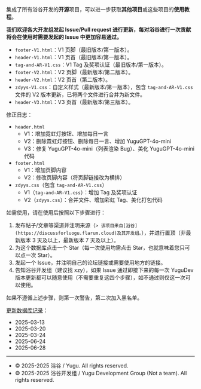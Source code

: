 集成了所有浴谷开发的**开源**项目，可以进一步获取**其他项目**或这些项目的**使用教程**。

**我们欢迎各大开发组发起 Issue/Pull request 进行更新，每对浴谷进行一次贡献将会在使用时需要发起的 Issue 中更加容易通过。**

- `footer-V1.html`：V1 页脚（最旧版本/第一版本）。
- `header-V1.html`：V1 页首（最旧版本/第一版本）。
- `tag-and-AR-V1.css`：V1 Tag 及奖项认证（最旧版本/第一版本）。
- `footer-V2.html`：V2 页脚（最新版本/第二版本）。
- `header-V2.html`：V2 页首（第二版本）。
- `zdyys-V1.css`：自定义样式（最新版本/第一版本），包含 `tag-and-AR-V1.css` 文件的 V2 版本更新，已将两个文件进行合并为新文件。
- `header-V3.html`：V3 页首（最新版本/第三版本）。

修正日志：

- `header.html`
  - V1：增加霓虹灯按钮、增加每日一言
  - V2：删除霓虹灯按钮、删除每日一言、增加 YuguGPT-4o-mini
  - V3：修复 YuguGPT-4o-mini（列表渲染 Bug）、美化 YuguGPT-4o-mini 代码
- `footer.html`
  - V1：增加页脚内容
  - V2：修改页脚内容（将页脚链接改为横排）
- `zdyys.css`（包含 `tag-and-AR-V1.css`）
  - V1（`tag-and-AR-V1.css`）：增加 Tag 及奖项认证
  - V2（`zdyys.css`）：合并文件、增加彩虹 Tag、美化打包代码

如需使用，请在使用后按照以下步骤进行：
1. 发布帖子/文章等渠道并注明来源（`> 该项目来自[浴谷](https://discussforluogu.flarum.cloud)及其开发组。`），并进行置顶（非最新版本 $3$ 天及以上，最新版本 $7$ 天及以上）。
2. 为这个数据库点击一个 Star（每一次使用均需点击 Star，也就意味着您只可以点一次 Star）。
3. 发起一个 Issue，并注明自己的论坛链接或需要使用地方的链接。
4. 告知浴谷开发组（建议找 xzy），如果 Issue 通过即接下来的每一次 YuguDev 版本更新都可以随意使用（不需要重复这四个步骤），如不通过则仅这一次可以使用。

如果不遵循上述步骤，则第一次警告，第二次加入黑名单。

[更新数据库记录](https://github.com/China-Fan/Yugu-Dev/commits/main/)：
- 2025-03-13
- 2025-03-20
- 2025-03-24
- 2025-06-24
- 2025-06-28

---
- © 2025-2025 浴谷 / Yugu. All rights reserved.
- © 2025-2025 浴谷开发组 / Yugu Development Group (Not a team). All rights reserved.  
